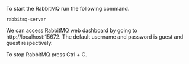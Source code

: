 To start the RabbitMQ run the following command. 
```
rabbitmq-server
```

We can access RabbitMQ web dashboard by going to http://localhost:15672. The default username and password is guest and guest respectively.

To stop RabbitMQ press Ctrl + C. 